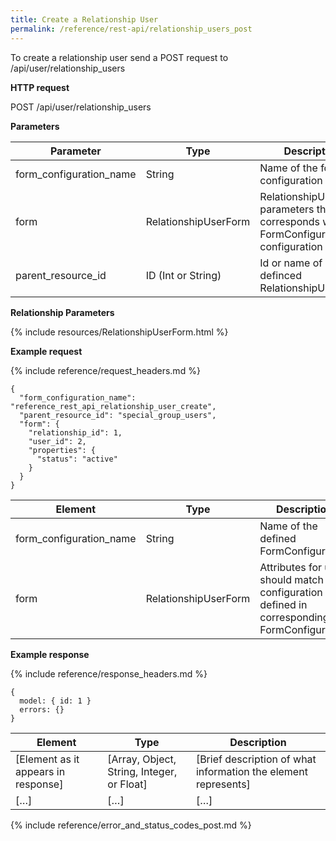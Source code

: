 ```yaml
---
title: Create a Relationship User
permalink: /reference/rest-api/relationship_users_post
---
```

To create a relationship user send a POST request to /api/user/relationship_users

**HTTP request**

POST /api/user/relationship_users

**Parameters**

| Parameter | Type | Description | Required | Notes |
|---------------------|--------------------------------------------------------------------|-------------------------------------------------------------|------------------------|---------------------------------------------|
| form_configuration_name | String | Name of the form configuration | Required | underscored |
| form | RelationshipUserForm | RelationshipUserForm parameters that corresponds with FormConfiguration configuration | Required | |
| parent_resource_id | ID (Int or String) | Id or name of definced RelationshipUserType | Required | name should be underscored |

**Relationship Parameters**

{% include resources/RelationshipUserForm.html %}

**Example request**

{% include reference/request_headers.md %}
```
{
  "form_configuration_name": "reference_rest_api_relationship_user_create",
  "parent_resource_id": "special_group_users",
  "form": {
    "relationship_id": 1,
    "user_id": 2,
    "properties": {
      "status": "active"
    }
  }
}
```

| Element | Type | Description | Required? |
|------------------------------------|--------------------------------------------|----------------------------------------------------------------------------------------------------|------------------------|
| form_configuration_name | String | Name of the defined FormConfiguration | Required |
| form | RelationshipUserForm | Attributes for user, should match configuration defined in corresponding FormConfiguration | Required |

**Example response**

{% include reference/response_headers.md %}
```
{
  model: { id: 1 }
  errors: {}
}
```

| Element | Type | Description |
|-------------------------------------|--------------------------------------------|----------------------------------------------------------------|
| [Element as it appears in response] | [Array, Object, String, Integer, or Float] | [Brief description of what information the element represents] |
| […] | […] | […] |

{% include reference/error_and_status_codes_post.md %}
